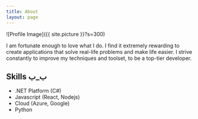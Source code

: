 ```yaml
---
title: About
layout: page
---
```

![Profile Image]({{ site.picture }}?s=300)

<p>I am fortunate enough to love what I do.  
I find it extremely rewarding to create applications that solve real-life 
problems and make life easier. I strive constantly to improve my techniques 
and toolset, to be a top-tier developer.</p>

<h2>Skills ب_ب</h2>

<ul class="skill-list">
	<li><i class="fa fa-hand-peace-o" aria-hidden="true"></i> .NET Platform (C#)</li>
	<li>Javascript (React, Nodejs)</li>
	<li>Cloud (Azure, Google)</li>
	<li>Python</li>
</ul>

